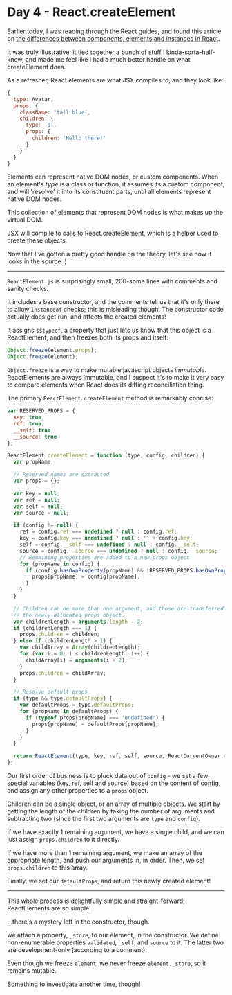 Day 4 - React.createElement
===================================


Earlier today, I was reading through the React guides, and found this article on [the differences between components, elements and instances in React](https://facebook.github.io/react/blog/2015/12/18/react-components-elements-and-instances.html).

It was truly illustrative; it tied together a bunch of stuff I kinda-sorta-half-knew, and made me feel like I had a much better handle on what createElement does.

As a refresher, React elements are what JSX compiles to, and they look like:

```js
{
  type: Avatar,
  props: {
    className: 'tall blue',
    children: {
      type: 'p',
      props: {
        children: 'Hello there!'
      }
    }
  }
}
```

Elements can represent native DOM nodes, or custom components. When an element's _type_ is a class or function, it assumes its a custom component, and will 'resolve' it into its constituent parts, until all elements represent native DOM nodes.

This collection of elements that represent DOM nodes is what makes up the virtual DOM.

JSX will compile to calls to React.createElement, which is a helper used to create these objects.


Now that I've gotten a pretty good handle on the theory, let's see how it looks in the source :)

------------

`ReactElement.js` is surprisingly small; 200-some lines with comments and sanity checks.


It includes a base constructor, and the comments tell us that it's only there to allow `instanceof` checks; this is misleading though. The constructor code actually does get run, and affects the created elements!

It assigns `$$typeof`, a property that just lets us know that this object is a ReactElement, and then freezes both its props and itself:

```js
Object.freeze(element.props);
Object.freeze(element);
```

`Object.freeze` is a way to make mutable javascript objects _immutable_. ReactElements are always immutable, and I suspect it's to make it very easy to compare elements when React does its diffing reconciliation thing.



The primary `ReactElement.createElement` method is remarkably concise:

```js
var RESERVED_PROPS = {
  key: true,
  ref: true,
  __self: true,
  __source: true
};

ReactElement.createElement = function (type, config, children) {
  var propName;

  // Reserved names are extracted
  var props = {};

  var key = null;
  var ref = null;
  var self = null;
  var source = null;

  if (config != null) {
    ref = config.ref === undefined ? null : config.ref;
    key = config.key === undefined ? null : '' + config.key;
    self = config.__self === undefined ? null : config.__self;
    source = config.__source === undefined ? null : config.__source;
    // Remaining properties are added to a new props object
    for (propName in config) {
      if (config.hasOwnProperty(propName) && !RESERVED_PROPS.hasOwnProperty(propName)) {
        props[propName] = config[propName];
      }
    }
  }

  // Children can be more than one argument, and those are transferred onto
  // the newly allocated props object.
  var childrenLength = arguments.length - 2;
  if (childrenLength === 1) {
    props.children = children;
  } else if (childrenLength > 1) {
    var childArray = Array(childrenLength);
    for (var i = 0; i < childrenLength; i++) {
      childArray[i] = arguments[i + 2];
    }
    props.children = childArray;
  }

  // Resolve default props
  if (type && type.defaultProps) {
    var defaultProps = type.defaultProps;
    for (propName in defaultProps) {
      if (typeof props[propName] === 'undefined') {
        props[propName] = defaultProps[propName];
      }
    }
  }

  return ReactElement(type, key, ref, self, source, ReactCurrentOwner.current, props);
};

```

Our first order of business is to pluck data out of `config` - we set a few special variables (key, ref, self and source) based on the content of config, and assign any other properties to a `props` object.

Children can be a single object, or an array of multiple objects. We start by getting the length of the children by taking the number of arguments and subtracting two (since the first two arguments are `type` and `config`).

If we have exactly 1 remaining argument, we have a single child, and we can just assign `props.children` to it directly.

If we have more than 1 remaining argument, we make an array of the appropriate length, and push our arguments in, in order. Then, we set `props.children` to this array.

Finally, we set our `defaultProps`, and return this newly created element!


-------

This whole process is delightfully simple and straight-forward; ReactElements are so simple!




...there's a mystery left in the constructor, though.

we attach a property, `_store`, to our element, in the constructor. We define non-enumerable properties `validated`, `_self`, and `source` to it. The latter two are development-only (according to a comment).

Even though we freeze `element`, we never freeze `element._store`, so it remains mutable.

Something to investigate another time, though!

